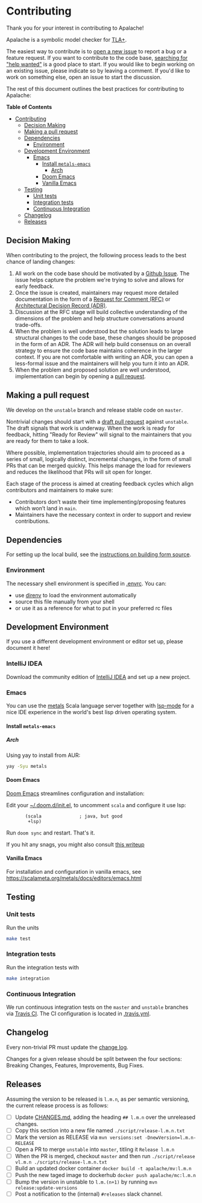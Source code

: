 # Contributing

Thank you for your interest in contributing to Apalache!

Apalache is a symbolic model checker for [TLA+][].

<!-- TODO(shonfeder): Add code of conduct -->

The easiest
way to contribute is to [open a new issue][] to report a bug or a feature
request. If you want to contribute to the code base, [searching for "help
wanted"][help-wanted] is a good place to start. If you would like to begin
working on an existing issue, please indicate so by leaving a comment. If you'd
like to work on something else, open an issue to start the discussion.

The rest of this document outlines the best practices for contributing to
Apalache:

[TLA+]: https://lamport.azurewebsites.net/tla/tla.html
[help-wanted]: https://github.com/informalsystems/apalache/issues?q=is%3Aissue+is%3Aopen+label%3A%22help+wanted%22
[open a new issue]: https://github.com/informalsystems/apalache/issues/new/choose

<!-- markdown-toc start - Don't edit this section. Run M-x markdown-toc-refresh-toc -->
**Table of Contents**

- [Contributing](#contributing)
    - [Decision Making](#decision-making)
    - [Making a pull request](#making-a-pull-request)
    - [Dependencies](#dependencies)
        - [Environment](#environment)
    - [Development Environment](#development-environment)
        - [Emacs](#emacs)
            - [Install `metals-emacs`](#install-metals-emacs)
                - [Arch](#arch)
            - [Doom Emacs](#doom-emacs)
            - [Vanilla Emacs](#vanilla-emacs)
    - [Testing](#testing)
        - [Unit tests](#unit-tests)
        - [Integration tests](#integration-tests)
        - [Continuous Integration](#continuous-integration)
    - [Changelog](#changelog)
    - [Releases](#releases)

<!-- markdown-toc end -->

## Decision Making

<!-- TODO(QUESTION): Do we want this much overhead to contributions? -->

When contributing to the project, the following process leads to the best chance
of landing changes:

1. All work on the code base should be motivated by a [Github Issue][]. The
   issue helps capture the problem we're trying to solve and allows for early
   feedback.
2. Once the issue is created, maintainers may request more detailed
   documentation in the form of a [Request for Comment (RFC)][rfc] or
   [Architectural Decision Record (ADR)][adr].
3. Discussion at the RFC stage will build collective understanding of the
   dimensions of the problem and help structure conversations around trade-offs.
4. When the problem is well understood but the solution leads to large
   structural changes to the code base, these changes should be proposed in the
   form of an ADR. The ADR will help build consensus on an overall strategy to
   ensure the code base maintains coherence in the larger context. If you are
   not comfortable with writing an ADR, you can open a less-formal issue and the
   maintainers will help you turn it into an ADR.
5. When the problem and proposed solution are well understood, implementation
   can begin by opening a [pull request](#making-a-pull-request).

## Making a pull request

We develop on the `unstable` branch and release stable code on `master`.

Nontrivial changes should start with a [draft pull request][] against
`unstable`. The draft signals that work is underway. When the work is ready for
feedback, hitting "Ready for Review" will signal to the maintainers that you are
ready for them to take a look.

Where possible, implementation trajectories should aim to proceed as a series of
small, logically distinct, incremental changes, in the form of small PRs that
can be merged quickly. This helps manage the load for reviewers and reduces the
likelihood that PRs will sit open for longer.

Each stage of the process is aimed at creating feedback cycles which align
contributors and maintainers to make sure:

- Contributors don’t waste their time implementing/proposing features which
  won’t land in `main`.
- Maintainers have the necessary context in order to support and review
  contributions.

## Dependencies

For setting up the local build, see the [instructions on building form
source](./docs/manual.md#building-from-source).

### Environment

The necessary shell environment is specified in [.envrc](./.envrc). You can:

- use [direnv][] to load the environment automatically
- source this file manually from your shell
- or use it as a reference for what to put in your preferred rc files

[direnv]: https://direnv.net/

## Development Environment

If you use a different development environment or editor set up, please document
it here!

### IntelliJ IDEA

Download the community edition of [IntelliJ IDEA](https://www.jetbrains.com/idea/)
and set up a new project.

### Emacs

You can use the [metals][] Scala language server together with [lsp-mode][] for
a nice IDE experience in the world's best lisp driven operating system.

#### Install `metals-emacs`

##### Arch

Using yay to install from AUR:

```sh
yay -Syu metals
```

#### Doom Emacs

[Doom Emacs][doom-emacs] streamlines configuration and installation:

Edit your [~/.doom.d/init.el](~/.doom.d/init.el), to uncomment `scala` and
configure it use lsp:

```elisp
       (scala              ; java, but good
        +lsp)
```

Run `doom sync` and restart. That's it.

If you hit any snags, you might also consult [this
writeup][writeup]

[doom-emacs]: https://github.com/hlissner/doom-emacs
[metals]: https://scalameta.org/metals/
[lsp-mode]: https://github.com/emacs-lsp/lsp-mode
[writeup]: https://siawyoung.com/blog/code/2020-02-06-installing-metals-emacs-doom

#### Vanilla Emacs

For installation and configuration in vanilla emacs, see
https://scalameta.org/metals/docs/editors/emacs.html

## Testing

### Unit tests

Run the units

```sh
make test
```

### Integration tests

Run the integration tests with

```sh
make integration
```

### Continuous Integration

We run continuous integration tests on the `master` and `unstable` branches via
[Travis CI](https://travis-ci.org/github/informalsystems/apalache). The CI configuration
is located in [.travis.yml](./.travis.yml).

## Changelog

Every non-trivial PR must update the [change log](./CHANGES.md).

Changes for a given release should be split between the four sections: Breaking
Changes, Features, Improvements, Bug Fixes.

## Releases

Assuming the version to be released is `l.m.n`, as per semantic versioning, the
current release process is as follows:

- [ ] Update [CHANGES.md](./CHANGES.md), adding the heading `## l.m.n` over the
      unreleased changes.
- [ ] Copy this section into a new file named `./script/release-l.m.n.txt`
- [ ] Mark the version as RELEASE via `mvn versions:set -DnewVersion=l.m.n-RELEASE`
- [ ] Open a PR to merge `unstable` into `master`, titling it `Release l.m.n`
- [ ] When the PR is merged, checkout `master` and then run `./script/release
      vl.m.n ./scripts/release-l.m.n.txt`
- [ ] Build an updated docker container `docker build -t apalache/mv:l.m.n`
- [ ] Push the new taged image to dockerhub `docker push apalache/mc:l.m.n`
- [ ] Bump the version in unstable to `l.m.(n+1)` by running `mvn release:update-versions`
- [ ] Post a notification to the (internal) `#releases` slack channel.

[Github Issue]: https://github.com/informalsystems/apalache/issues
[rfc]: https://en.wikipedia.org/wiki/Request_for_Comments
[adr]: https://en.wikipedia.org/wiki/Architectural_decision
[draft pull request]: https://github.blog/2019-02-14-introducing-draft-pull-requests/
